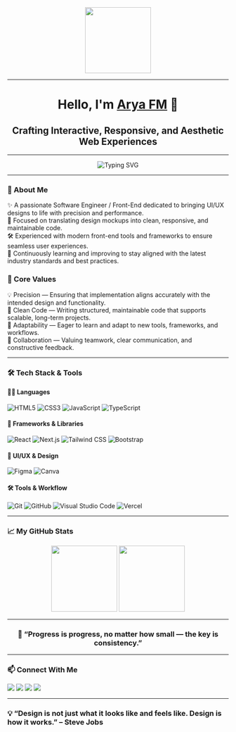 <div align="center">
  <img height="150" src="https://media.giphy.com/media/M9gbBd9nbDrOTu1Mqx/giphy.gif"  />
</div>

---

<h1 align="center">Hello, I'm <a href="https://github.com/aryafmdev" target="_blank">Arya FM</a> 👋</h1>
<h2 align="center">Crafting Interactive, Responsive, and Aesthetic Web Experiences</h2>

---

<p align="center">
  <img src="https://readme-typing-svg.demolab.com?font=Fira+Code&weight=500&size=26&pause=1000&center=true&vCenter=true&width=800&lines=Software+Engineer+ / +Front-End;Transforming+UI%2FUX+Designs+into+Responsive+Websites;Clean+Code+%7C+Modern+Tech+%7C+Consistent+Delivery" alt="Typing SVG" />

---

### 🧩 About Me

✨ A passionate Software Engineer / Front-End dedicated to bringing UI/UX designs to life with precision and performance.  
🎯 Focused on translating design mockups into clean, responsive, and maintainable code.  
🛠️ Experienced with modern front-end tools and frameworks to ensure seamless user experiences.  
🚀 Continuously learning and improving to stay aligned with the latest industry standards and best practices.

### 🧭 Core Values

💡  Precision — Ensuring that implementation aligns accurately with the intended design and functionality.  
🧼 Clean Code — Writing structured, maintainable code that supports scalable, long-term projects.  
🧠 Adaptability — Eager to learn and adapt to new tools, frameworks, and workflows.  
🤝 Collaboration — Valuing teamwork, clear communication, and constructive feedback.  

---

### 🛠️ Tech Stack & Tools

#### 👨‍💻 Languages
![HTML5](https://img.shields.io/badge/HTML5-E34F26?style=flat&logo=html5&logoColor=white)
![CSS3](https://img.shields.io/badge/CSS3-1572B6?style=flat&logo=css3&logoColor=white)
![JavaScript](https://img.shields.io/badge/JavaScript-F7DF1E?style=flat&logo=javascript&logoColor=black)
![TypeScript](https://img.shields.io/badge/TypeScript-3178C6?style=flat&logo=typescript&logoColor=white)

#### 🚀 Frameworks & Libraries
![React](https://img.shields.io/badge/React-20232A?style=flat&logo=react&logoColor=61DAFB)
![Next.js](https://img.shields.io/badge/Next.js-000000?style=flat&logo=next.js&logoColor=white)
![Tailwind CSS](https://img.shields.io/badge/Tailwind_CSS-38B2AC?style=flat&logo=tailwind-css&logoColor=white)
![Bootstrap](https://img.shields.io/badge/Bootstrap-563D7C?style=flat&logo=bootstrap&logoColor=white)

#### 🎨 UI/UX & Design
![Figma](https://img.shields.io/badge/Figma-F24E1E?style=flat&logo=figma&logoColor=white)
![Canva](https://img.shields.io/badge/Canva-00C4CC?style=flat&logo=canva&logoColor=white)

#### 🛠️ Tools & Workflow
![Git](https://img.shields.io/badge/Git-F05032?style=flat&logo=git&logoColor=white)
![GitHub](https://img.shields.io/badge/GitHub-181717?style=flat&logo=github&logoColor=white)
![Visual Studio Code](https://img.shields.io/badge/VS%20Code-007ACC?style=flat&logo=visual-studio-code&logoColor=white)
![Vercel](https://img.shields.io/badge/Vercel-000000?style=flat&logo=vercel&logoColor=white)

---

### 📈 My GitHub Stats

<p align="center">
  <img src="https://github-readme-stats.vercel.app/api?username=aryafmdev&show_icons=true&theme=transparent&hide_title=true&hide_border=true&hide_rank=true" height="150" />
  <img src="https://github-readme-stats.vercel.app/api/top-langs/?username=aryafmdev&layout=compact&theme=transparent&hide_border=true" height="150" />
</p>

---

<h3 align="center">
💬 “Progress is progress, no matter how small — the key is consistency.”
</h3>

---

### 📫 Connect With Me

<p>
  <a href="mailto:muhammadaryafm@gmail.com"><img src="https://img.shields.io/badge/Email-D14836?style=flat&logo=gmail&logoColor=white"/></a>
  <a href="https://linkedin.com/in/yourlinkedin"><img src="https://img.shields.io/badge/LinkedIn-0077B5?style=flat&logo=linkedin&logoColor=white"/></a>
  <a href="https://twitter.com/yourtwitter"><img src="https://img.shields.io/badge/Twitter-1DA1F2?style=flat&logo=twitter&logoColor=white"/></a>
  <a href="https://yourportfolio.com"><img src="https://img.shields.io/badge/Portfolio-000?style=flat&logo=google-chrome&logoColor=white"/></a>
</p>

---

<h3 align="">
💡 “Design is not just what it looks like and feels like. Design is how it works.” – Steve Jobs
</h3>
